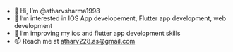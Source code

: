 - 👋 Hi, I’m @atharvsharma1998
- 👀 I’m interested in IOS App developement, Flutter app development, web development
- 🌱 I’m improving my ios and flutter app development skills
- 📫 Reach me at atharv228.as@gmail.com

<!---
atharvsharma1998/atharvsharma1998 is a ✨ special ✨ repository because its `README.md` (this file) appears on your GitHub profile.
You can click the Preview link to take a look at your changes.
--->
